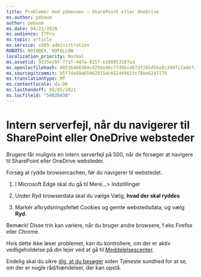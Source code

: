 ```yaml
---
title: Problemer med ydeevnen – SharePoint eller OneDrive
ms.author: pebaum
author: pebaum
ms.date: 04/21/2020
ms.audience: ITPro
ms.topic: article
ms.service: o365-administration
ROBOTS: NOINDEX, NOFOLLOW
localization_priority: Normal
ms.assetid: 9225ec0f-771f-4d7a-8157-e188953107aa
ms.openlocfilehash: 00516d08384cd29de46c7f49bcd673f285d56a8c349fc2adefa5ea2173abd7b6
ms.sourcegitcommit: b5f7da89a650d2915dc652449623c78be6247175
ms.translationtype: MT
ms.contentlocale: da-DK
ms.lasthandoff: 08/05/2021
ms.locfileid: "54028430"
---
```

# <a name="internal-server-error-when-navigating-to-sharepoint-or-onedrive-sites"></a>Intern serverfejl, når du navigerer til SharePoint eller OneDrive websteder

Brugere får muligvis en intern serverfejl på 500, når de forsøger at navigere til SharePoint eller OneDrive websteder. 

Forsøg at rydde browsercachen, før du navigerer til webstedet.


1. I Microsoft Edge skal du gå til Mere...> Indstillinger

2. Under Ryd browserdata skal du vælge Vælg, **hvad der skal ryddes**

3. Markér afkrydsningsfeltet Cookies og gemte webstedsdata, og vælg **Ryd**.

Bemærk! Disse trin kan variere, når du bruger andre browsere, f.eks Firefox eller Chrome.

Hvis dette ikke løser problemet, kan du kontrollere, om der er aktiv vedligeholdelse på din lejer ved at gå til [Meddelelsescenter](https://portal.office.com/adminportal/home#/MessageCenter).

Endelig skal du sikre [dig, at du besøger](https://portal.office.com/adminportal/home#/servicehealth) siden Tjeneste sundhed for at se, om der er nogle råd/hændelser, der kan opstå.

